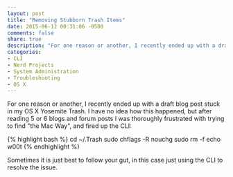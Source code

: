 ```yaml
---
layout: post
title: "Removing Stubborn Trash Items"
date: 2015-06-12 00:31:06 -0500
comments: false
share: true
description: "For one reason or another, I recently ended up with a draft blog post stuck in my OS X Yosemite Trash. I have no idea how this happened, but after reading 5 or 6 blogs and forum posts I was thoroughly frustrated with trying to find 'the Mac Way', and fired up the CLI:"
categories:
- CLI
- Nerd Projects
- System Administration
- Troubleshooting
- OS X
---
```

For one reason or another, I recently ended up with a draft blog post stuck in my OS X Yosemite Trash. I have no idea how this happened, but after reading 5 or 6 blogs and forum posts I was thoroughly frustrated with trying to find "the Mac Way", and fired up the CLI:

{% highlight bash %}
cd ~/.Trash
sudo chflags -R nouchg <filename>
sudo rm -f <filename>
echo w00t
{% endhighlight %}

Sometimes it is just best to follow your gut, in this case just using the CLI to resolve the issue.
